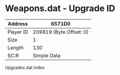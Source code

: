 
#  Weapons.dat - Upgrade ID
Address   | 6571D0
----------|-------------
Player ID | 209819 (Byte Offset: 0)
Size 	  | 1
Length 	  | 130
SC:R      | Simple Data

Upgrades.dat index

